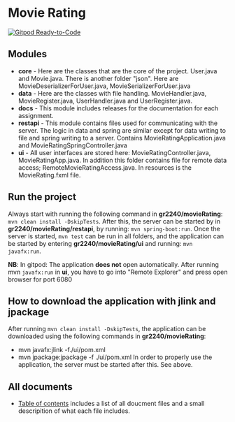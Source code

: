 # Movie Rating

[![Gitpod Ready-to-Code](https://img.shields.io/badge/Gitpod-Ready--to--Code-blue?logo=gitpod)](https://gitpod.stud.ntnu.no/#https://gitlab.stud.idi.ntnu.no/it1901/groups-2022/gr2240/gr2240)

## Modules

- **core** - Here are the classes that are the core of the project. User.java and Movie.java. There is another folder "json". Here are MovieDeserializerForUser.java, MovieSerializerForUser.java
- **data** - Here are the classes with file handling. MovieHandler.java, MovieRegister.java, UserHandler.java and UserRegister.java.
- **docs** - This module includes releases for the documentation for each assignment. 
- **restapi** - This module contains files used for communicating with the server. The logic in data and spring are similar except for data writing to file and spring writing to a server. Contains MovieRatingApplication.java and MovieRatingSpringController.java
- **ui** - All user interfaces are stored here: MovieRatingController.java, MovieRatingApp.java. In addition this folder contains file for remote data access; RemoteMovieRatingAccess.java.  In resources is the MovieRating.fxml file.

## Run the project
Always start with running the following command in **gr2240/movieRating**: `mvn clean install -DskipTests`. After this, the server can be started by in **gr2240/movieRating/restapi**, by running: `mvn spring-boot:run`. Once the server is started, `mvn test` can be run in all folders, and the application can be started by entering **gr2240/movieRating/ui** and running: `mvn javafx:run`.

 **NB**:
In gitpod: The application **does not** open automatically. After running mvn `javafx:run` in **ui**, you have to go into "Remote Explorer" and press open browser for port 6080

## How to download the application with jlink and jpackage
After running `mvn clean install -DskipTests`, the application can be downloaded using the following commands in **gr2240/movieRating**: 
- mvn javafx:jlink -f./ui/pom.xml 
- mvn jpackage:jpackage -f ./ui/pom.xml
In order to properly use the application, the server must be started after this. See above.

## All documents
- [Table of contents](./movieRating/docs/release3/TABLE_OF_CONTENTS.md) includes a list of all doucment files and a small descripition of what each file includes. 
